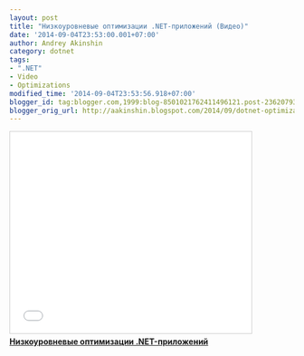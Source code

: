 ```yaml
---
layout: post
title: "Низкоуровневые оптимизации .NET-приложений (Видео)"
date: '2014-09-04T23:53:00.001+07:00'
author: Andrey Akinshin
category: dotnet
tags:
- ".NET"
- Video
- Optimizations
modified_time: '2014-09-04T23:53:56.918+07:00'
blogger_id: tag:blogger.com,1999:blog-8501021762411496121.post-2362079319567111866
blogger_orig_url: http://aakinshin.blogspot.com/2014/09/dotnet-optimizations-video.html
---
```


<iframe src="//www.slideshare.net/slideshow/embed_code/38705466" width="427" height="356" frameborder="0" marginwidth="0" marginheight="0" scrolling="no" style="border:1px solid #CCC; border-width:1px; margin-bottom:5px; max-width: 100%;" allowfullscreen></iframe>
<div style="margin-bottom:5px"> <strong><a href="https://www.slideshare.net/AndreyAkinshin/optimizations-38705466" title="Низкоуровневые оптимизации .NET-приложений" target="_blank">Низкоуровневые оптимизации .NET-приложений</a></strong>
</div>